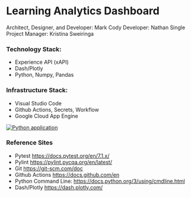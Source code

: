 # Learning Analytics Dashboard

Architect, Designer, and Developer: Mark Cody
Developer: Nathan Single
Project Manager: Kristina Sweiringa

### Technology Stack:

- Experience API (xAPI)
- Dash/Plotly
- Python, Numpy, Pandas

### Infrastructure Stack:

- Visual Studio Code
- Github Actions, Secrets, Workflow
- Google Cloud App Engine

[![Python application](https://github.com/markacody/CSS-0604/actions/workflows/python-app.yml/badge.svg)](https://github.com/markacody/CSS-0604/actions/workflows/python-app.yml)

### Reference Sites

- Pytest https://docs.pytest.org/en/7.1.x/
- Pylint https://pylint.pycqa.org/en/latest/
- Git https://git-scm.com/doc
- Github Actions https://docs.github.com/en
- Python Command Line: https://docs.python.org/3/using/cmdline.html
- Dash/Plotly https://dash.plotly.com/
